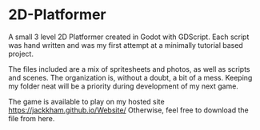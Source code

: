 # 2D-Platformer
 A small 3 level 2D Platformer created in Godot with GDScript. 
 Each script was hand written and was my first attempt at a minimally tutorial based project.

 The files included are a mix of spritesheets and photos, as well as scripts and scenes.
 The organization is, without a doubt, a bit of a mess. Keeping my folder neat will be a priority during development of my next game.

The game is available to play on my hosted site https://jackkham.github.io/Website/
Otherwise, feel free to download the file from here.
